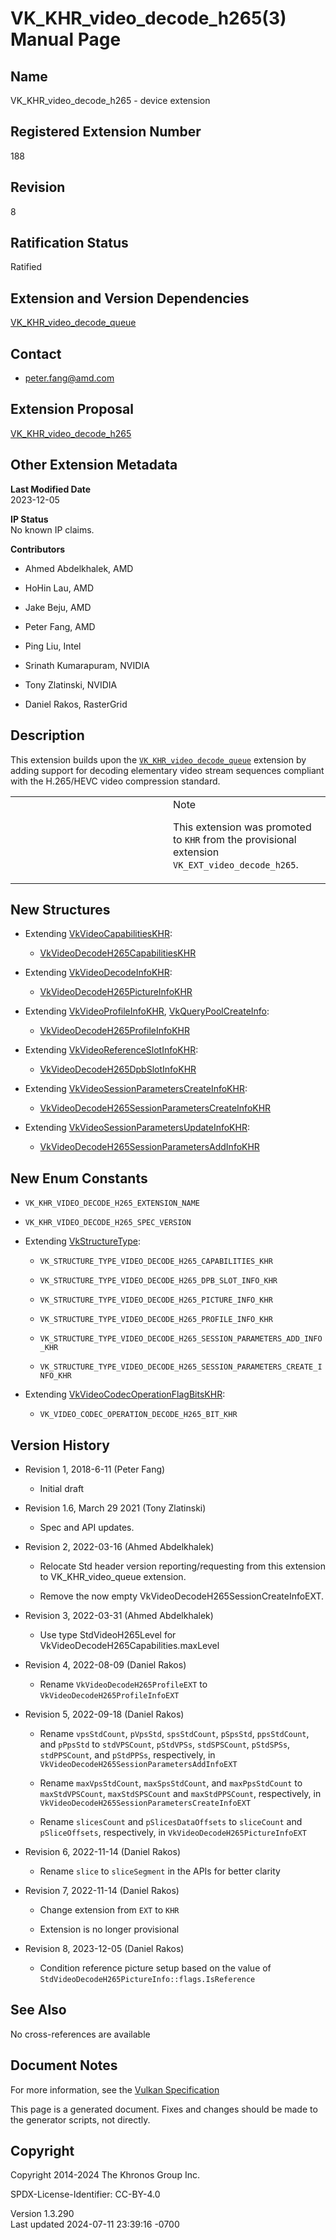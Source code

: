 # VK_KHR_video_decode_h265(3) Manual Page

## Name

VK_KHR_video_decode_h265 - device extension



## <a href="#_registered_extension_number" class="anchor"></a>Registered Extension Number

188

## <a href="#_revision" class="anchor"></a>Revision

8

## <a href="#_ratification_status" class="anchor"></a>Ratification Status

Ratified

## <a href="#_extension_and_version_dependencies" class="anchor"></a>Extension and Version Dependencies

[VK_KHR_video_decode_queue](https://registry.khronos.org/vulkan/specs/1.3-extensions/man/html/VK_KHR_video_decode_queue.html)  

## <a href="#_contact" class="anchor"></a>Contact

- <peter.fang@amd.com>

## <a href="#_extension_proposal" class="anchor"></a>Extension Proposal

[VK_KHR_video_decode_h265](https://github.com/KhronosGroup/Vulkan-Docs/tree/main/proposals/VK_KHR_video_decode_h265.adoc)

## <a href="#_other_extension_metadata" class="anchor"></a>Other Extension Metadata

**Last Modified Date**  
2023-12-05

**IP Status**  
No known IP claims.

**Contributors**  
- Ahmed Abdelkhalek, AMD

- HoHin Lau, AMD

- Jake Beju, AMD

- Peter Fang, AMD

- Ping Liu, Intel

- Srinath Kumarapuram, NVIDIA

- Tony Zlatinski, NVIDIA

- Daniel Rakos, RasterGrid

## <a href="#_description" class="anchor"></a>Description

This extension builds upon the
[`VK_KHR_video_decode_queue`](https://registry.khronos.org/vulkan/specs/1.3-extensions/man/html/VK_KHR_video_decode_queue.html) extension
by adding support for decoding elementary video stream sequences
compliant with the H.265/HEVC video compression standard.

<table>
<colgroup>
<col style="width: 50%" />
<col style="width: 50%" />
</colgroup>
<tbody>
<tr>
<td class="icon"><em></em></td>
<td class="content">Note
<p>This extension was promoted to <code>KHR</code> from the provisional
extension <code>VK_EXT_video_decode_h265</code>.</p></td>
</tr>
</tbody>
</table>

## <a href="#_new_structures" class="anchor"></a>New Structures

- Extending [VkVideoCapabilitiesKHR](https://registry.khronos.org/vulkan/specs/1.3-extensions/man/html/VkVideoCapabilitiesKHR.html):

  - [VkVideoDecodeH265CapabilitiesKHR](https://registry.khronos.org/vulkan/specs/1.3-extensions/man/html/VkVideoDecodeH265CapabilitiesKHR.html)

- Extending [VkVideoDecodeInfoKHR](https://registry.khronos.org/vulkan/specs/1.3-extensions/man/html/VkVideoDecodeInfoKHR.html):

  - [VkVideoDecodeH265PictureInfoKHR](https://registry.khronos.org/vulkan/specs/1.3-extensions/man/html/VkVideoDecodeH265PictureInfoKHR.html)

- Extending [VkVideoProfileInfoKHR](https://registry.khronos.org/vulkan/specs/1.3-extensions/man/html/VkVideoProfileInfoKHR.html),
  [VkQueryPoolCreateInfo](https://registry.khronos.org/vulkan/specs/1.3-extensions/man/html/VkQueryPoolCreateInfo.html):

  - [VkVideoDecodeH265ProfileInfoKHR](https://registry.khronos.org/vulkan/specs/1.3-extensions/man/html/VkVideoDecodeH265ProfileInfoKHR.html)

- Extending
  [VkVideoReferenceSlotInfoKHR](https://registry.khronos.org/vulkan/specs/1.3-extensions/man/html/VkVideoReferenceSlotInfoKHR.html):

  - [VkVideoDecodeH265DpbSlotInfoKHR](https://registry.khronos.org/vulkan/specs/1.3-extensions/man/html/VkVideoDecodeH265DpbSlotInfoKHR.html)

- Extending
  [VkVideoSessionParametersCreateInfoKHR](https://registry.khronos.org/vulkan/specs/1.3-extensions/man/html/VkVideoSessionParametersCreateInfoKHR.html):

  - [VkVideoDecodeH265SessionParametersCreateInfoKHR](https://registry.khronos.org/vulkan/specs/1.3-extensions/man/html/VkVideoDecodeH265SessionParametersCreateInfoKHR.html)

- Extending
  [VkVideoSessionParametersUpdateInfoKHR](https://registry.khronos.org/vulkan/specs/1.3-extensions/man/html/VkVideoSessionParametersUpdateInfoKHR.html):

  - [VkVideoDecodeH265SessionParametersAddInfoKHR](https://registry.khronos.org/vulkan/specs/1.3-extensions/man/html/VkVideoDecodeH265SessionParametersAddInfoKHR.html)

## <a href="#_new_enum_constants" class="anchor"></a>New Enum Constants

- `VK_KHR_VIDEO_DECODE_H265_EXTENSION_NAME`

- `VK_KHR_VIDEO_DECODE_H265_SPEC_VERSION`

- Extending [VkStructureType](https://registry.khronos.org/vulkan/specs/1.3-extensions/man/html/VkStructureType.html):

  - `VK_STRUCTURE_TYPE_VIDEO_DECODE_H265_CAPABILITIES_KHR`

  - `VK_STRUCTURE_TYPE_VIDEO_DECODE_H265_DPB_SLOT_INFO_KHR`

  - `VK_STRUCTURE_TYPE_VIDEO_DECODE_H265_PICTURE_INFO_KHR`

  - `VK_STRUCTURE_TYPE_VIDEO_DECODE_H265_PROFILE_INFO_KHR`

  - `VK_STRUCTURE_TYPE_VIDEO_DECODE_H265_SESSION_PARAMETERS_ADD_INFO_KHR`

  - `VK_STRUCTURE_TYPE_VIDEO_DECODE_H265_SESSION_PARAMETERS_CREATE_INFO_KHR`

- Extending
  [VkVideoCodecOperationFlagBitsKHR](https://registry.khronos.org/vulkan/specs/1.3-extensions/man/html/VkVideoCodecOperationFlagBitsKHR.html):

  - `VK_VIDEO_CODEC_OPERATION_DECODE_H265_BIT_KHR`

## <a href="#_version_history" class="anchor"></a>Version History

- Revision 1, 2018-6-11 (Peter Fang)

  - Initial draft

- Revision 1.6, March 29 2021 (Tony Zlatinski)

  - Spec and API updates.

- Revision 2, 2022-03-16 (Ahmed Abdelkhalek)

  - Relocate Std header version reporting/requesting from this extension
    to VK_KHR_video_queue extension.

  - Remove the now empty VkVideoDecodeH265SessionCreateInfoEXT.

- Revision 3, 2022-03-31 (Ahmed Abdelkhalek)

  - Use type StdVideoH265Level for
    VkVideoDecodeH265Capabilities.maxLevel

- Revision 4, 2022-08-09 (Daniel Rakos)

  - Rename `VkVideoDecodeH265ProfileEXT` to
    `VkVideoDecodeH265ProfileInfoEXT`

- Revision 5, 2022-09-18 (Daniel Rakos)

  - Rename `vpsStdCount`, `pVpsStd`, `spsStdCount`, `pSpsStd`,
    `ppsStdCount`, and `pPpsStd` to `stdVPSCount`, `pStdVPSs`,
    `stdSPSCount`, `pStdSPSs`, `stdPPSCount`, and `pStdPPSs`,
    respectively, in `VkVideoDecodeH265SessionParametersAddInfoEXT`

  - Rename `maxVpsStdCount`, `maxSpsStdCount`, and `maxPpsStdCount` to
    `maxStdVPSCount`, `maxStdSPSCount` and `maxStdPPSCount`,
    respectively, in `VkVideoDecodeH265SessionParametersCreateInfoEXT`

  - Rename `slicesCount` and `pSlicesDataOffsets` to `sliceCount` and
    `pSliceOffsets`, respectively, in `VkVideoDecodeH265PictureInfoEXT`

- Revision 6, 2022-11-14 (Daniel Rakos)

  - Rename `slice` to `sliceSegment` in the APIs for better clarity

- Revision 7, 2022-11-14 (Daniel Rakos)

  - Change extension from `EXT` to `KHR`

  - Extension is no longer provisional

- Revision 8, 2023-12-05 (Daniel Rakos)

  - Condition reference picture setup based on the value of
    `StdVideoDecodeH265PictureInfo::flags.IsReference`

## <a href="#_see_also" class="anchor"></a>See Also

No cross-references are available

## <a href="#_document_notes" class="anchor"></a>Document Notes

For more information, see the <a
href="https://registry.khronos.org/vulkan/specs/1.3-extensions/html/vkspec.html#VK_KHR_video_decode_h265"
target="_blank" rel="noopener">Vulkan Specification</a>

This page is a generated document. Fixes and changes should be made to
the generator scripts, not directly.

## <a href="#_copyright" class="anchor"></a>Copyright

Copyright 2014-2024 The Khronos Group Inc.

SPDX-License-Identifier: CC-BY-4.0

Version 1.3.290  
Last updated 2024-07-11 23:39:16 -0700
